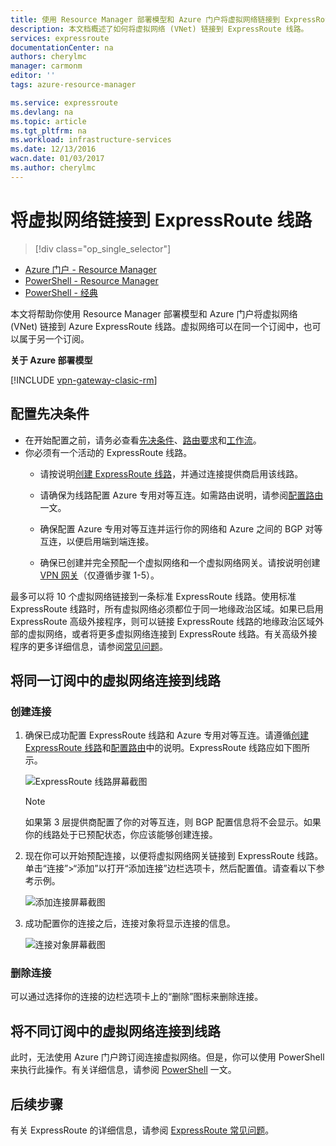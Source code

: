 ```yaml
---
title: 使用 Resource Manager 部署模型和 Azure 门户将虚拟网络链接到 ExpressRoute 线路 | Azure
description: 本文档概述了如何将虚拟网络 (VNet) 链接到 ExpressRoute 线路。
services: expressroute
documentationCenter: na
authors: cherylmc
manager: carmonm
editor: ''
tags: azure-resource-manager

ms.service: expressroute
ms.devlang: na
ms.topic: article
ms.tgt_pltfrm: na
ms.workload: infrastructure-services
ms.date: 12/13/2016
wacn.date: 01/03/2017
ms.author: cherylmc
---
```


# 将虚拟网络链接到 ExpressRoute 线路

> [!div class="op_single_selector"]
- [Azure 门户 - Resource Manager](./expressroute-howto-linkvnet-portal-resource-manager.md)
- [PowerShell - Resource Manager](./expressroute-howto-linkvnet-arm.md)
- [PowerShell - 经典](./expressroute-howto-linkvnet-classic.md)

本文将帮助你使用 Resource Manager 部署模型和 Azure 门户将虚拟网络 (VNet) 链接到 Azure ExpressRoute 线路。虚拟网络可以在同一个订阅中，也可以属于另一个订阅。

**关于 Azure 部署模型**

[!INCLUDE [vpn-gateway-clasic-rm](../../includes/vpn-gateway-classic-rm-include.md)]

## 配置先决条件

- 在开始配置之前，请务必查看[先决条件](./expressroute-prerequisites.md)、[路由要求](./expressroute-routing.md)和[工作流](./expressroute-workflows.md)。
- 你必须有一个活动的 ExpressRoute 线路。 
    - 请按说明[创建 ExpressRoute 线路](./expressroute-howto-circuit-arm.md)，并通过连接提供商启用该线路。 

    - 请确保为线路配置 Azure 专用对等互连。如需路由说明，请参阅[配置路由](./expressroute-howto-routing-portal-resource-manager.md)一文。

    - 确保配置 Azure 专用对等互连并运行你的网络和 Azure 之间的 BGP 对等互连，以便启用端到端连接。

    - 确保已创建并完全预配一个虚拟网络和一个虚拟网络网关。请按说明创建 [VPN 网关](../vpn-gateway/vpn-gateway-howto-site-to-site-resource-manager-portal.md)（仅遵循步骤 1-5）。

最多可以将 10 个虚拟网络链接到一条标准 ExpressRoute 线路。使用标准 ExpressRoute 线路时，所有虚拟网络必须都位于同一地缘政治区域。如果已启用 ExpressRoute 高级外接程序，则可以链接 ExpressRoute 线路的地缘政治区域外部的虚拟网络，或者将更多虚拟网络连接到 ExpressRoute 线路。有关高级外接程序的更多详细信息，请参阅[常见问题](./expressroute-faqs.md)。

## 将同一订阅中的虚拟网络连接到线路

### 创建连接

1. 确保已成功配置 ExpressRoute 线路和 Azure 专用对等互连。请遵循[创建 ExpressRoute 线路](./expressroute-howto-circuit-arm.md)和[配置路由](./expressroute-howto-routing-arm.md)中的说明。ExpressRoute 线路应如下图所示。

    ![ExpressRoute 线路屏幕截图](./media/expressroute-howto-linkvnet-portal-resource-manager/routing1.png)

    >[!NOTE]
    > 如果第 3 层提供商配置了你的对等互连，则 BGP 配置信息将不会显示。如果你的线路处于已预配状态，你应该能够创建连接。

2. 现在你可以开始预配连接，以便将虚拟网络网关链接到 ExpressRoute 线路。单击“连接”>“添加”以打开“添加连接”边栏选项卡，然后配置值。请查看以下参考示例。

    ![添加连接屏幕截图](./media/expressroute-howto-linkvnet-portal-resource-manager/samesub1.png)

3. 成功配置你的连接之后，连接对象将显示连接的信息。

    ![连接对象屏幕截图](./media/expressroute-howto-linkvnet-portal-resource-manager/samesub2.png)

### 删除连接

可以通过选择你的连接的边栏选项卡上的“删除”图标来删除连接。

## 将不同订阅中的虚拟网络连接到线路

此时，无法使用 Azure 门户跨订阅连接虚拟网络。但是，你可以使用 PowerShell 来执行此操作。有关详细信息，请参阅 [PowerShell](./expressroute-howto-linkvnet-arm.md) 一文。

## 后续步骤

有关 ExpressRoute 的详细信息，请参阅 [ExpressRoute 常见问题](./expressroute-faqs.md)。

<!---HONumber=Mooncake_0530_2016-->